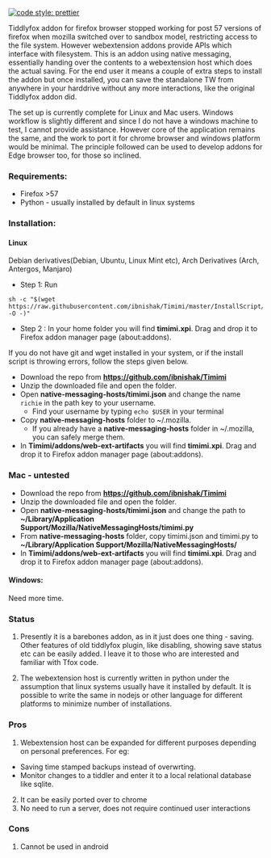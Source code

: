 
[![code style: prettier](https://img.shields.io/badge/code_style-prettier-ff69b4.svg?style=flat-square)](https://github.com/prettier/prettier)


Tiddlyfox addon for firefox browser stopped working for post 57 versions of firefox when mozilla switched over to sandbox model, restricting access to the file system. However webextension addons provide APIs which interface with filesystem. This is an addon using native messaging, essentially handing over the contents to a webextension host which does the actual saving. For the end user it means a couple of extra steps to install the addon but once installed, you can save the standalone TW from anywhere in your harddrive without any more interactions, like the original Tiddlyfox addon did.

The set up is currently complete for Linux and Mac users. Windows workflow is slightly different and since I do not have a windows machine to test, I cannot provide assistance. However core of the application remains the same, and the work to port it for chrome browser and windows platform would be minimal. The principle followed can be used to develop addons for Edge browser too, for those so inclined.

### Requirements:

* Firefox >57
* Python - usually installed by default in linux systems



### Installation:

#### Linux

Debian derivatives(Debian, Ubuntu, Linux Mint etc), Arch Derivatives (Arch, Antergos, Manjaro)

* Step 1: Run

```
sh -c "$(wget https://raw.githubusercontent.com/ibnishak/Timimi/master/InstallScript/linux.sh -O -)"
```

* Step 2 : In your home folder you will find **timimi.xpi**. Drag and drop it to Firefox addon manager page (about:addons).



If you do not have git and wget installed in your system, or if the install script is throwing errors, follow the steps given below.

* Download the repo from **https://github.com/ibnishak/Timimi**
* Unzip the downloaded file and open the folder.
* Open **native-messaging-hosts/timimi.json** and change the name `richie` in the path key to your username. 
  * Find your username by typing `echo $USER` in your terminal
* Copy **native-messaging-hosts** folder to ~/.mozilla. 
  * If you already have a **native-messaging-hosts** folder in ~/.mozilla, you can safely merge them.
* In **Timimi/addons/web-ext-artifacts** you will find **timimi.xpi**. Drag and drop it to Firefox addon manager page (about:addons).


### Mac - untested

* Download the repo from **https://github.com/ibnishak/Timimi**
* Unzip the downloaded file and open the folder.
* Open **native-messaging-hosts/timimi.json** and change the path to **~/Library/Application Support/Mozilla/NativeMessagingHosts/timimi.py**
* From **native-messaging-hosts** folder, copy timimi.json and timimi.py to **~/Library/Application Support/Mozilla/NativeMessagingHosts/**
* In **Timimi/addons/web-ext-artifacts** you will find **timimi.xpi**. Drag and drop it to Firefox addon manager page (about:addons).



#### Windows:
Need more time.



### Status

1. Presently it is a barebones addon, as in it just does one thing - saving. Other features of old tiddlyfox plugin, like disabling, showing save status etc can be easily added. I leave it to those who are interested and familiar with Tfox code.

2. The webextension host is currently written in python under the assumption that linux systems usually have it installed by default. It is possible to write the same in nodejs or other language for different platforms to minimize number of installations.


### Pros

1. Webextension host can be expanded for different purposes depending on personal preferences. For eg:
  * Saving time stamped backups instead of overwrting.
  * Monitor changes to a tiddler and enter it to a local relational database like sqlite.

2. It can be easily ported over to chrome
3. No need to run a server, does not require continued user interactions

### Cons
1. Cannot be used in android

